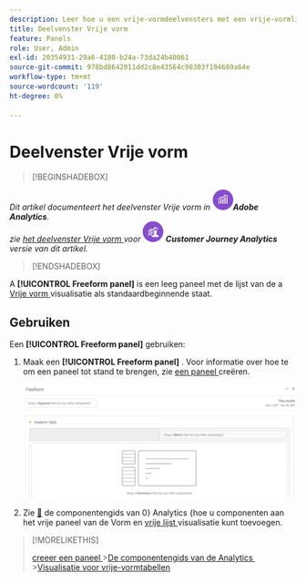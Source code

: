 ```yaml
---
description: Leer hoe u een vrije-vormdeelvensters met een vrije-vormlijst als beginstaat voor uw Analysis Workspace-project gebruikt.
title: Deelvenster Vrije vorm
feature: Panels
role: User, Admin
exl-id: 20354931-29a6-4180-b24a-73da24b40061
source-git-commit: 978bd8642011dd2c8e43564c90303f194689a64e
workflow-type: tm+mt
source-wordcount: '119'
ht-degree: 0%

---
```


# Deelvenster Vrije vorm

>[!BEGINSHADEBOX]

_Dit artikel documenteert het deelvenster Vrije vorm in_ ![ AdobeAnalytics ](/help/assets/icons/AdobeAnalytics.svg) _&#x200B;**Adobe Analytics**._<br/>_zie [ het deelvenster Vrije vorm ](https://experienceleague.adobe.com/nl/docs/analytics/analyze/analysis-workspace/panels/freeform-panel) voor_ ![ CustomerJourneyAnalytics ](/help/assets/icons/CustomerJourneyAnalytics.svg) _&#x200B;**Customer Journey Analytics** versie van dit artikel._

>[!ENDSHADEBOX]


A **[!UICONTROL Freeform panel]** is een leeg paneel met de lijst van de a [ Vrije vorm ](/help/analyze/analysis-workspace/visualizations/freeform-table/freeform-table.md) visualisatie als standaardbeginnende staat.

## Gebruiken

Een **[!UICONTROL Freeform panel]** gebruiken:

1. Maak een **[!UICONTROL Freeform panel]** . Voor informatie over hoe te om een paneel tot stand te brengen, zie [ een paneel ](panels.md#create-a-panel) creëren.

   ![ het standaard deelvenster Vrije vorm dat een leeg paneel met een vrije vormlijst toont.](assets/freeform-panel.png)

1. Zie [&#128279;](/help/components/home.md) de componentengids van 0&rbrace; Analytics &lbrace;hoe u componenten aan het vrije paneel van de Vorm en [ vrije lijst ](/help/analyze/analysis-workspace/visualizations/freeform-table/freeform-table.md) visualisatie kunt toevoegen.


>[!MORELIKETHIS]
>
>[ creeer een paneel ](/help/analyze/analysis-workspace/c-panels/panels.md#create-a-panel)
>&#x200B;>[De componentengids van de Analytics ](/help/components/home.md)
>&#x200B;>[Visualisatie voor vrije-vormtabellen ](/help/analyze/analysis-workspace/visualizations/freeform-table/freeform-table.md)
>

